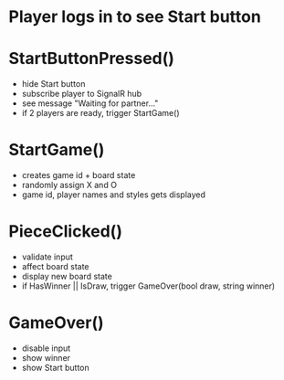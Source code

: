 # Player logs in to see Start button

# StartButtonPressed()
* hide Start button
* subscribe player to SignalR hub
* see message "Waiting for partner..."
* if 2 players are ready, trigger StartGame()

# StartGame()
* creates game id + board state
* randomly assign X and O
* game id, player names and styles gets displayed

# PieceClicked()
* validate input
* affect board state
* display new board state
* if HasWinner || IsDraw, trigger GameOver(bool draw, string winner)

# GameOver()
* disable input
* show winner
* show Start button